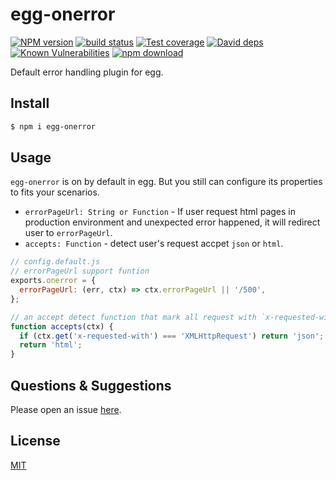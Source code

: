 # egg-onerror

[![NPM version][npm-image]][npm-url]
[![build status][travis-image]][travis-url]
[![Test coverage][codecov-image]][codecov-url]
[![David deps][david-image]][david-url]
[![Known Vulnerabilities][snyk-image]][snyk-url]
[![npm download][download-image]][download-url]

[npm-image]: https://img.shields.io/npm/v/egg-onerror.svg?style=flat-square
[npm-url]: https://npmjs.org/package/egg-onerror
[travis-image]: https://img.shields.io/travis/eggjs/egg-onerror.svg?style=flat-square
[travis-url]: https://travis-ci.org/eggjs/egg-onerror
[codecov-image]: https://codecov.io/github/eggjs/egg-onerror/coverage.svg?branch=master
[codecov-url]: https://codecov.io/github/eggjs/egg-onerror?branch=master
[david-image]: https://img.shields.io/david/eggjs/egg-onerror.svg?style=flat-square
[david-url]: https://david-dm.org/eggjs/egg-onerror
[snyk-image]: https://snyk.io/test/npm/egg-onerror/badge.svg?style=flat-square
[snyk-url]: https://snyk.io/test/npm/egg-onerror
[download-image]: https://img.shields.io/npm/dm/egg-onerror.svg?style=flat-square
[download-url]: https://npmjs.org/package/egg-onerror

Default error handling plugin for egg.

## Install

```bash
$ npm i egg-onerror
```

## Usage

`egg-onerror` is on by default in egg. But you still can configure its properties to fits your scenarios.

- `errorPageUrl: String or Function` - If user request html pages in production environment and unexpected error happened, it will redirect user to `errorPageUrl`.
- `accepts: Function` - detect user's request accpet `json` or `html`.

```js
// config.default.js
// errorPageUrl support funtion
exports.onerror = {
  errorPageUrl: (err, ctx) => ctx.errorPageUrl || '/500',
};

// an accept detect function that mark all request with `x-requested-with=XMLHttpRequest` header accepts json.
function accepts(ctx) {
  if (ctx.get('x-requested-with') === 'XMLHttpRequest') return 'json';
  return 'html';
}
```

## Questions & Suggestions

Please open an issue [here](https://github.com/eggjs/egg/issues).

## License

[MIT](https://github.com/eggjs/egg-onerror/blob/master/LICENSE)

